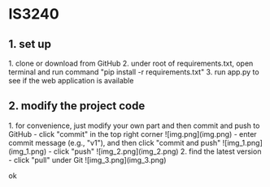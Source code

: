 # IS3240
<h2>1. set up</h2>
1. clone or download from GitHub
2. under root of requirements.txt, open terminal and run command "pip install -r requirements.txt"
3. run app.py to see if the web application is available

<h2>2. modify the project code</h2>
1. for convenience, just modify your own part and then commit and push to GitHub
- click "commit" in the top right corner
![img.png](img.png)
- enter commit message (e.g., "v1"), and then click "commit and push"
![img_1.png](img_1.png)
- click "push"
![img_2.png](img_2.png)
2. find the latest version
- click "pull" under Git
![img_3.png](img_3.png)

ok